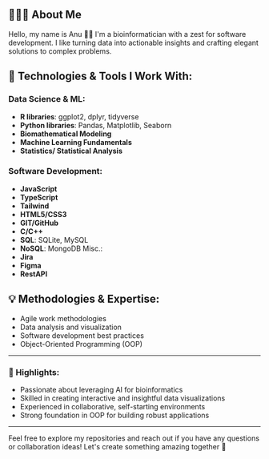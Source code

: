 ## 👩🏻‍💻 About Me

Hello, my name is Anu 👋🏻 I'm a bioinformatician with a zest for software development. I like turning data into actionable insights and crafting elegant solutions to complex problems.

## 🔗 Technologies & Tools I Work With:

### Data Science & ML:
- **R libraries**: ggplot2, dplyr, tidyverse
- **Python libraries**: Pandas, Matplotlib, Seaborn
- **Biomathematical Modeling**
- **Machine Learning Fundamentals**
- **Statistics/ Statistical Analysis**

### Software Development:
- **JavaScript**
- **TypeScript**
- **Tailwind**
- **HTML5/CSS3**
- **GIT/GitHub**
- **C/C++**
- **SQL**: SQLite, MySQL
- **NoSQL**: MongoDB
Misc.:
- **Jira**
- **Figma**
- **RestAPI**

## 💡 Methodologies & Expertise:
- Agile work methodologies
- Data analysis and visualization
- Software development best practices
- Object-Oriented Programming (OOP)

---

### 🌟 Highlights:
- Passionate about leveraging AI for bioinformatics
- Skilled in creating interactive and insightful data visualizations
- Experienced in collaborative, self-starting environments
- Strong foundation in OOP for building robust applications

---

Feel free to explore my repositories and reach out if you have any questions or collaboration ideas! Let's create something amazing together 🚀
